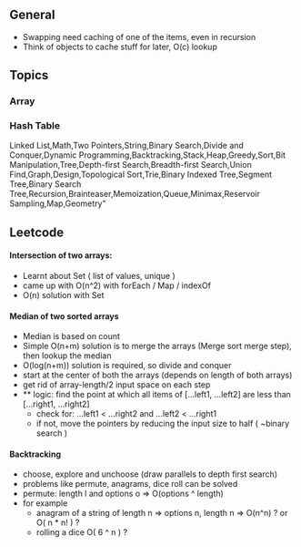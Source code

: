 ## General
- Swapping need caching of one of the items, even in recursion
- Think of objects to cache stuff for later, O(c) lookup

## Topics
### Array

### Hash Table

Linked List,Math,Two Pointers,String,Binary Search,Divide and Conquer,Dynamic Programming,Backtracking,Stack,Heap,Greedy,Sort,Bit Manipulation,Tree,Depth-first Search,Breadth-first Search,Union Find,Graph,Design,Topological Sort,Trie,Binary Indexed Tree,Segment Tree,Binary Search Tree,Recursion,Brainteaser,Memoization,Queue,Minimax,Reservoir Sampling,Map,Geometry"

## Leetcode
#### Intersection of two arrays:
- Learnt about Set ( list of values, unique )
- came up with O(n^2) with forEach / Map / indexOf
- O(n) solution with Set
#### Median of two sorted arrays
- Median is based on count
- Simple O(n+m) solution is to merge the arrays (Merge sort merge step), then lookup the median
- O(log(n+m)) solution is required, so divide and conquer
- start at the center of both the arrays (depends on length of both arrays)
- get rid of array-length/2 input space on each step
- ** logic: find the point at which all items of [...left1, ...left2] are less than [...right1, ...right2]
  - check for: ...left1 < ...right2  and ...left2 < ...right1
  - if not, move the pointers by reducing the input size to half ( ~binary search )
#### Backtracking
- choose, explore and unchoose (draw parallels to depth first search)
- problems like permute, anagrams, dice roll can be solved
- permute: length l and options o => O(options ^ length)
- for example
  - anagram of a string of length n => options n, length n => O(n^n) ? or O( n * n! ) ?
  - rolling a dice O( 6 ^ n ) ?

